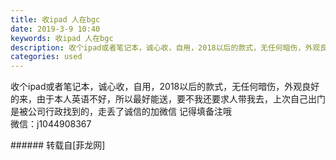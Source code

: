 ```yaml
---
title: 收ipad 人在bgc
date: 2019-3-9 10:40
keywords: 收ipad 人在bgc
description: 收个ipad或者笔记本，诚心收，自用，2018以后的款式，无任何暗伤，外观良好的来，由于本人英语不好，所以最好能送，要不我还要求人带我去，上次自己出门是被公司行政找到的，走丢了诚信的加微信 记得填备注哦 微信：j1044908367
categories: used
---
```

<td class="t_f" id="postmessage_3187099">

收个ipad或者笔记本，诚心收，自用，2018以后的款式，无任何暗伤，外观良好的来，由于本人英语不好，所以最好能送，要不我还要求人带我去，上次自己出门是被公司行政找到的，走丢了诚信的加微信 记得填备注哦 <br/>
微信：j1044908367<br/>
</td>
###### 转载自[菲龙网]